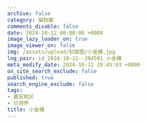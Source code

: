 ```yaml
---
archive: false
category: 猫档案
comments_disable: false
date: 2024-10-12 00:00:00 +0000
image_lazy_loader_on: true
image_viewer_on: false
img: /assets/upload/封面图/小金橘.jpg
lng_pair: id_2024-10-12--204501_小金橘
meta_modify_date: 2024-10-12 20:45:03 +0800
on_site_search_exclude: false
published: true
search_engine_exclude: false
tags:
- 嘉定校区
- 已领养
title: 小金橘
---
```

